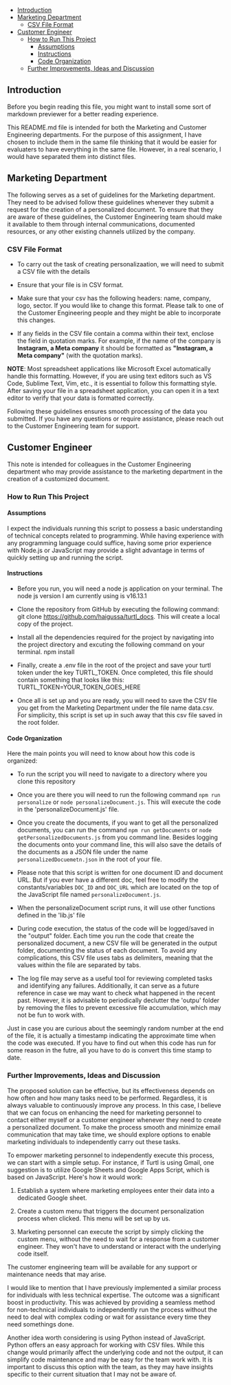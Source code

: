 - [Introduction](#introduction)
- [Marketing Department](#marketing-department)
  - [CSV File Format](#csv-file-format)
- [Customer Engineer](#customer-engineer)
  - [How to Run This Project](#how-to-run-this-project)
    - [Assumptions](#assumptions)
    - [Instructions](#instructions)
    - [Code Organization](#code-organization)
  - [Further Improvements, Ideas and Discussion](#further-improvements-ideas-and-discussion)

## Introduction

Before you begin reading this file, you might want to install some sort of markdown previewer for a better reading experience.

This README.md file is intended for both the Marketing and Customer Engineering departments. For the purpose of this assignment, I have chosen to include them in the same file thinking that it would be easier for evaluaters to have everything in the same file. However, in a real scenario, I would have separated them into distinct files.

## Marketing Department

The following serves as a set of guidelines for the Marketing department. They need to be advised follow these guidelines whenever they submit a request for the creation of a personalized document. To ensure that they are aware of these guidelines, the Customer Engineering team should make it available to them through internal communications, documented resources, or any other existing channels utilized by the company.

### CSV File Format
- To carry out the task of creating personalizaation, we will need to submit a CSV file with the details 
- Ensure that your file is in CSV format.

- Make sure that your csv has the following headers: name, company, logo, sector. If you would like to change this format. Please talk to one of the Customer Engineering people and they might be able to incorporate this changes. 

- If any fields in the CSV file contain a comma within their text, enclose the field in quotation marks. For example, if the name of the company is **Instagram, a Meta company** it should be formatted as **"Instagram, a Meta company"** (with the quotation marks).

**NOTE**: Most spreadsheet applications like Microsoft Excel automatically handle this formatting. However, if you are using text editors such as VS Code, Sublime Text, Vim, etc., it is essential to follow this formatting style. After saving your file in a spreadsheet application, you can open it in a text editor to verify that your data is formatted correctly.

Following these guidelines ensures smooth processing of the data you submitted. If you have any questions or require assistance, please reach out to the Customer Engineering team for support.

## Customer Engineer

This note is intended for colleagues in the Customer Engineering department who may provide assistance to the marketing department in the creation of a customized document.

### How to Run This Project

#### Assumptions

I expect the individuals running this script to possess a basic understanding of technical concepts related to programming. While having experience with any programming language could suffice, having some prior experience with Node.js or JavaScript may provide a slight advantage in terms of quickly setting up and running the script.

#### Instructions

- Before you run, you will need a node js application on your terminal. The node js version I am currently using is v16.13.1

- Clone the repository from GitHub by executing the following command: git clone https://github.com/haigussa/turtl_docs. This will create a local copy of the project.

- Install all the dependencies required for the project by navigating into the project directory and excuting the following command on your terminal.
npm install

- Finally, create a .env file in the root of the project and save your turtl token under the key TURTL_TOKEN. Once completed, this file should contain something that looks like this: TURTL_TOKEN=YOUR_TOKEN_GOES_HERE

- Once all is set up and you are ready, you will need to save the CSV file you get from the Marketing Department under the file name data.csv. For simplicity, this script is set up in such away that this csv file saved in the root folder. 

#### Code Organization

Here the main points you will need to know about how this code is organized:

- To run the script you will need to navigate to a directory where you clone this repository

- Once you are there you will need to run the following command `npm run personalize` or  `node personalizeDocument.js`. This will execute the code in the 'personalizeDocument.js' file. 

- Once you create the documents, if you want to get all the personalized documents, you can run the command `npm run getDocuments` or `node getPersonalizedDocuments.js` from you command line. Besides logging the documents onto your command line, this will also save the details of the documents as a JSON file under the name `personalizedDocuemetn.json` in the root of your file. 
  
- Please note that this script is written for one document ID and document URL. But if you ever have a different doc, feel free to modify the constants/variables `DOC_ID` and `DOC_URL` which are located on the top of the JavaScript file named `personalizeDocument.js`.

- When the personalizeDocument script runs, it will use other functions defined in the 'lib.js' file

- During code execution, the status of the code will be logged/saved in the "output" folder. Each time you run the code that create the personalized document, a new CSV file will be generated in the output folder, documenting the status of each document. To avoid any complications, this CSV file uses tabs as delimiters, meaning that the values within the file are separated by tabs. 

- The log file may serve as a useful tool for reviewing completed tasks and identifying any failures. Additionally, it can serve as a future reference in case we may want to check what happened in the recent past. However, it is advisable to periodically declutter the 'outpu' folder by removing the files to prevent excessive file accumulation, which may not be fun to work with.

Just in case you are curious about the seemingly random number at the end of the file, it is actually a timestamp indicating the approximate time when the code was executed. If you have to find out when this code has run for some reason in the futre, all you have to do is convert this time stamp to date.

### Further Improvements, Ideas and Discussion
The proposed solution can be effective, but its effectiveness depends on how often and how many tasks need to be performed. Regardless, it is always valuable to continuously improve any process. In this case, I believe that we can focus on enhancing the need for marketing personnel to contact either myself or a customer engineer whenever they need to create a personalized document. To make the process smooth and minimize email communication that may take time, we should explore options to enable marketing individuals to independently carry out these tasks.

To empower marketing personnel to independently execute this process, we can start with a simple setup. For instance, if Turtl is using Gmail, one suggestion is to utilize Google Sheets and Google Apps Script, which is based on JavaScript. Here's how it would work:

1. Establish a system where marketing employees enter their data into a dedicated Google sheet.

2. Create a custom menu that triggers the document personalization process when clicked. This menu will be set up by us.

3. Marketing personnel can execute the script by simply clicking the custom menu, without the need to wait for a response from a customer engineer. They won't have to understand or interact with the underlying code itself.

The customer engineering team will be available for any support or maintenance needs that may arise. 

I would like to mention that I have previously implemented a similar process for individuals with less technical expertise. The outcome was a significant boost in productivity. This was achieved by providing a seamless method for non-technical individuals to independently run the process without the need to deal with complex coding or wait for assistance every time they need somethings done.

Another idea worth considering is using Python instead of JavaScript. Python offers an easy approach for working with CSV files. While this change would primarily affect the underlying code and not the output, it can simplify code maintenance and may be easy for the team work with. It is important to discuss this option with the team, as they may have insights specific to their current situation that I may not be aware of.